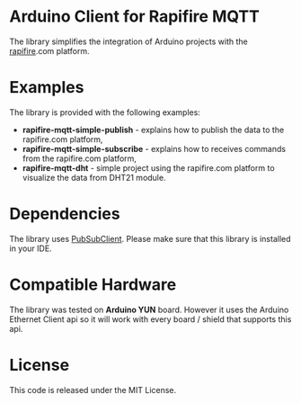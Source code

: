# Arduino Client for Rapifire MQTT

The library simplifies the integration of Arduino projects with the [rapifire](http://rapifire.com).com platform.

# Examples

The library is provided with the following examples:

* __rapifire-mqtt-simple-publish__ - explains how to publish the data to the rapifire.com platform,
* __rapifire-mqtt-simple-subscribe__ - explains how to receives commands from the rapifire.com platform,
* __rapifire-mqtt-dht__ - simple project using the rapifire.com platform to visualize the data from DHT21 module.

# Dependencies

The library uses [PubSubClient](https://github.com/knolleary/pubsubclient). Please make sure that this library is installed in your IDE.

# Compatible Hardware

The library was tested on __Arduino YUN__ board. However it uses the Arduino Ethernet Client api so it will work with every board / shield that supports this api.

# License

This code is released under the MIT License.
